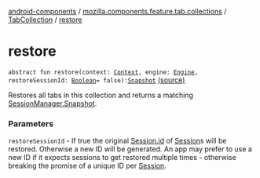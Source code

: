 [android-components](../../index.md) / [mozilla.components.feature.tab.collections](../index.md) / [TabCollection](index.md) / [restore](./restore.md)

# restore

`abstract fun restore(context: `[`Context`](https://developer.android.com/reference/android/content/Context.html)`, engine: `[`Engine`](../../mozilla.components.concept.engine/-engine/index.md)`, restoreSessionId: `[`Boolean`](https://kotlinlang.org/api/latest/jvm/stdlib/kotlin/-boolean/index.html)` = false): `[`Snapshot`](../../mozilla.components.browser.session/-session-manager/-snapshot/index.md) [(source)](https://github.com/mozilla-mobile/android-components/blob/master/components/feature/tab-collections/src/main/java/mozilla/components/feature/tab/collections/TabCollection.kt#L38)

Restores all tabs in this collection and returns a matching [SessionManager.Snapshot](../../mozilla.components.browser.session/-session-manager/-snapshot/index.md).

### Parameters

`restoreSessionId` - If true the original [Session.id](../../mozilla.components.browser.session/-session/id.md) of [Session](../../mozilla.components.browser.session/-session/index.md)s will be restored. Otherwise a new ID
will be generated. An app may prefer to use a new ID if it expects sessions to get restored multiple times -
otherwise breaking the promise of a unique ID per [Session](../../mozilla.components.browser.session/-session/index.md).